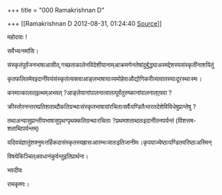+++
title = "000 Ramakrishnan D"

+++
[[Ramakrishnan D	2012-08-31, 01:24:40 [Source](https://groups.google.com/g/samskrita/c/ZnMgnaRRxZE)]]



महोदयाः !

सर्वेभ्यःनमांसि।

संस्कृतंपूर्वंजनभाषाआसीत्,गच्छताकालेनविदेशीयानाम्आक्रमणेनतेषांदुर्बुद्ध्याअस्मद्देश‍स्यसंस्कृतींनाशयितुं

कृतफलितमेवइदानींवयंसंस्कृतंत्यक्त्वाआङ्लभाषायाःव्यमोहेवाऔद्योगिकरीत्यावातस्याःदूरस्थाःस्मः।

कस्मात्कालात्इत्थम्अभवत् ?आङ्लेयानांपालनात्वात‍त्पूर्वंतुरुष्कानांपालनात्एववा ?

क्रीस्तोरन‍न्तरम्प्रतिशताब्दौकतिग्रन्थाःसंस्कृतभाषायांरचिताःसर्वैःपण्डितैःभारतदेशेविविधेषुप्रान्तेषु ?

त‍थाअन्यासुप्रान्तीयभाषासुपृथग्पृथक्कतिग्रन्थाःरचिताः ?प्रथमशताब्दतःइदानींतनपर्यन्तं (विंशत्तम-शताब्दिपर्यन्तम्)

यदिवयंज्ञातुंशक्नुमःतर्हिकदासंस्कृतस्यह्रासःआरम्भःजातःइतिजानीमः।कृपयाज्येष्ठाःपण्डितवरिष्ठाःअस्मिन्

विषयेकिञ्चित्अवधानंकुर्वन्तुइतिप्रार्थना।

भवदीयः

रामकृष्णः।


